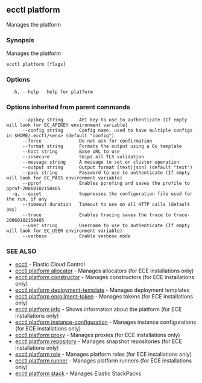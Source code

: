 ## ecctl platform

Manages the platform

### Synopsis

Manages the platform

```
ecctl platform [flags]
```

### Options

```
  -h, --help   help for platform
```

### Options inherited from parent commands

```
      --apikey string      API key to use to authenticate (If empty will look for EC_APIKEY environment variable)
      --config string      Config name, used to have multiple configs in $HOME/.ecctl/<env> (default "config")
      --force              Do not ask for confirmation
      --format string      Formats the output using a Go template
      --host string        Base URL to use
      --insecure           Skips all TLS validation
      --message string     A message to set on cluster operation
      --output string      Output format [text|json] (default "text")
      --pass string        Password to use to authenticate (If empty will look for EC_PASS environment variable)
      --pprof              Enables pprofing and saves the profile to pprof-20060102150405
  -q, --quiet              Suppresses the configuration file used for the run, if any
      --timeout duration   Timeout to use on all HTTP calls (default 30s)
      --trace              Enables tracing saves the trace to trace-20060102150405
      --user string        Username to use to authenticate (If empty will look for EC_USER environment variable)
      --verbose            Enable verbose mode
```

### SEE ALSO

* [ecctl](ecctl.md)	 - Elastic Cloud Control
* [ecctl platform allocator](ecctl_platform_allocator.md)	 - Manages allocators (for ECE installations only)
* [ecctl platform constructor](ecctl_platform_constructor.md)	 - Manages constructors (for ECE installations only)
* [ecctl platform deployment-template](ecctl_platform_deployment-template.md)	 - Manages deployment templates
* [ecctl platform enrollment-token](ecctl_platform_enrollment-token.md)	 - Manages tokens (for ECE installations only)
* [ecctl platform info](ecctl_platform_info.md)	 - Shows information about the platform (for ECE installations only)
* [ecctl platform instance-configuration](ecctl_platform_instance-configuration.md)	 - Manages instance configurations (for ECE installations only)
* [ecctl platform proxy](ecctl_platform_proxy.md)	 - Manages proxies (for ECE installations only)
* [ecctl platform repository](ecctl_platform_repository.md)	 - Manages snapshot repositories (for ECE installations only)
* [ecctl platform role](ecctl_platform_role.md)	 - Manages platform roles (for ECE installations only)
* [ecctl platform runner](ecctl_platform_runner.md)	 - Manages platform runners (for ECE installations only)
* [ecctl platform stack](ecctl_platform_stack.md)	 - Manages Elastic StackPacks

